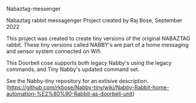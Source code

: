 Nabaztag-messenger

Nabaztag rabbit messagenger Project created by Raj Bose, September 2022

This project was created to create tiny versions of the original NABAZTAG rabbit. These tiny versions called NABBY's are part of a home messaging and sensor system connected on Wifi.

This Doorbell cose supports both legacy Nabby's using the legacy commands, and Tiny Nabby's updated command set.

See the Nabby-tiny repository for an extisive description. (https://github.com/rkbose/Nabby-tiny/wiki/Nabby-Rabbit-home-automation-%E2%80%90-Rabbit-as-doorbell-unit)


